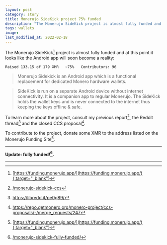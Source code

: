 ```yaml
---
layout: post
category: story
title: Monerujo SideKick project 75% funded
description: "The Monerujo SideKick project is almost fully funded and at this point it looks like the Android app will soon become a reality."
tags: wallets
image: 
last_modified_at: 2022-02-18
---
```


The Monerujo SideKick[^1] project is almost fully funded and at this point it looks like the Android app will soon become a reality:

```
Raised 133.15 of 179 XMR   ~75%   Contributors: 96
```

> Monerujo Sidekick is an Android app which is a functional replacement for dedicated Monero hardware wallets.

> SideKick is run on a separate Android device without internet connectivity. It is a companion app to regular Monerujo. The SideKick holds the wallet keys and is never connected to the internet thus keeping the keys offline & safe.

To learn more about the project, consult my previous report[^2], the Reddit thread[^3] and the closed CCS proposal[^4].

To contribute to the project, donate some XMR to the address listed on the Monerujo Funding Site[^1].

---

**Update: fully funded![^5].**

---

[^1]: [https://funding.monerujo.app/](https://funding.monerujo.app/){:target="_blank"}
[^2]: [/monerujo-sidekick-ccs](/monerujo-sidekick-ccs)
[^3]: https://libredd.it/pe0g89/
[^4]: https://repo.getmonero.org/monero-project/ccs-proposals/-/merge_requests/247
[^5]: [/monerujo-sidekick-fully-funded/](/monerujo-sidekick-fully-funded/)
